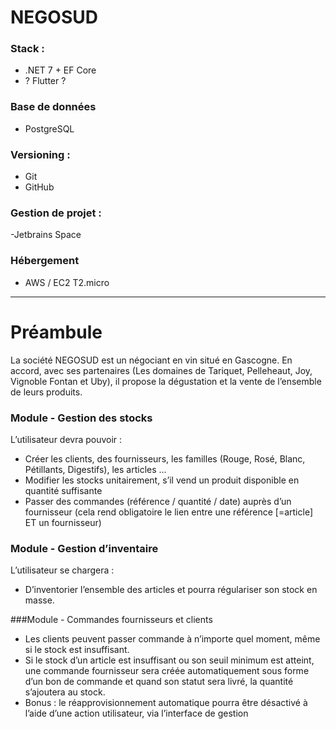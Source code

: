 # NEGOSUD

### Stack : 
- .NET 7 + EF Core
- ? Flutter ?

### Base de données

- PostgreSQL

### Versioning : 

- Git
- GitHub

### Gestion de projet : 

-Jetbrains Space

### Hébergement

- AWS / EC2 T2.micro

--- 

# Préambule

La société NEGOSUD est un négociant en vin situé en Gascogne.
En accord, avec ses partenaires (Les domaines de Tariquet, Pelleheaut, Joy, Vignoble Fontan et
Uby), il propose la dégustation et la vente de l’ensemble de leurs produits.

### Module - Gestion des stocks

L’utilisateur devra pouvoir :
- Créer les clients, des fournisseurs, les familles (Rouge, Rosé, Blanc,
Pétillants, Digestifs), les articles ...
- Modifier les stocks unitairement, s’il vend un produit disponible en
quantité suffisante
- Passer des commandes (référence / quantité / date) auprès d’un
fournisseur (cela rend obligatoire le lien entre une référence [=article] ET
un fournisseur)

### Module - Gestion d’inventaire
L’utilisateur se chargera :
- D’inventorier l’ensemble des articles et pourra régulariser son stock en
masse.

###Module - Commandes fournisseurs et clients
- Les clients peuvent passer commande à n’importe quel moment, même si le stock
est insuffisant.
- Si le stock d’un article est insuffisant ou son seuil minimum est atteint, une
commande fournisseur sera créée automatiquement sous forme d’un bon de
commande et quand son statut sera livré, la quantité s’ajoutera au stock.
- Bonus : le réapprovisionnement automatique pourra être désactivé à
l’aide d’une action utilisateur, via l’interface de gestion
